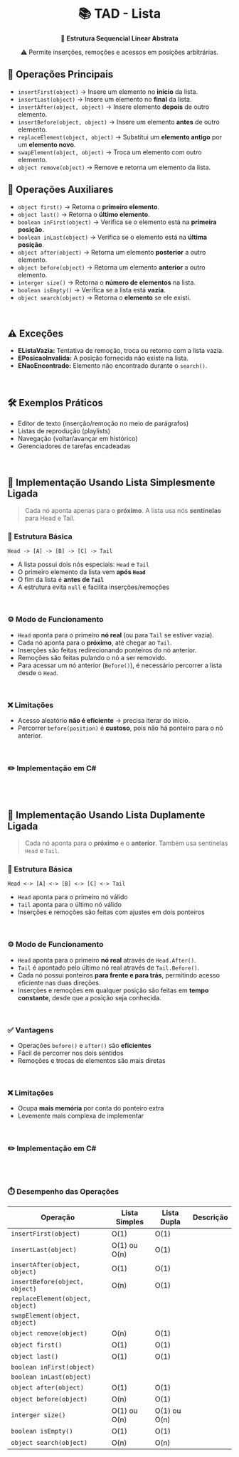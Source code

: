 
<h1 align="center">📚 TAD - Lista</h1>
<p align="center">🎯 <strong>Estrutura Sequencial Linear Abstrata</strong></p>
<p align="center">⚠️ Permite inserções, remoções e acessos em posições arbitrárias.</p>

## 🔧 Operações Principais
- `insertFirst(object)` → Insere um elemento no **início** da lista.
- `insertLast(object)` → Insere um elemento no **final** da lista.
- `insertAfter(object, object)` → Insere elemento **depois** de outro elemento.
- `insertBefore(object, object)` → Insere um elemento **antes** de outro elemento.
- `replaceElement(object, object)` → Substitui um **elemento antigo** por um **elemento novo**.
- `swapElement(object, object)` → Troca um elemento com outro elemento.
- `object remove(object)` → Remove e retorna um elemento da lista.

## 🧰 Operações Auxiliares
- `object first()` → Retorna o **primeiro elemento**.
- `object last()` → Retorna o **último elemento**.
- `boolean inFirst(object)` → Verifica se o elemento está na **primeira posição**.
- `boolean inLast(object)` → Verifica se o elemento está na **última posição**.
- `object after(object)` → Retorna um elemento **posterior** a outro elemento.
- `object before(object)` → Retorna um elemento **anterior** a outro elemento.
- `interger size()` → Retorna o **número de elementos** na lista.
- `boolean isEmpty()` → Verifica se a lista está **vazia**.
- `object search(object)` → Retorna o **elemento** se ele existi.

<br>

## ⚠️ Exceções

- **EListaVazia:** Tentativa de remoção, troca ou retorno com a lista vazia.
- **EPosicaoInvalida:** A posição fornecida não existe na lista.
- **ENaoEncontrado:** Elemento não encontrado durante o `search()`.

<br>

## 🛠️ Exemplos Práticos

- Editor de texto (inserção/remoção no meio de parágrafos)
- Listas de reprodução (playlists)
- Navegação (voltar/avançar em histórico)
- Gerenciadores de tarefas encadeadas

<br>

## 🧱 Implementação Usando Lista **Simplesmente Ligada**

> Cada nó aponta apenas para o **próximo**. A lista usa nós **sentinelas** para Head e Tail.

### 🔧 Estrutura Básica

```text
Head -> [A] -> [B] -> [C] -> Tail
```

- A lista possui dois nós especiais: `Head` e `Tail`
- O primeiro elemento da lista vem **após `Head`**
- O fim da lista é **antes de `Tail`**
- A estrutura evita `null` e facilita inserções/remoções

<br>

### ⚙️ Modo de Funcionamento

- `Head` aponta para o primeiro **nó real** (ou para `Tail` se estiver vazia).
- Cada nó aponta para o **próximo**, até chegar ao `Tail`.
- Inserções são feitas redirecionando ponteiros do nó anterior.
- Remoções são feitas pulando o nó a ser removido.
- Para acessar um nó anterior (`Before()`), é necessário percorrer a lista desde o `Head`.

<br>

### ❌ Limitações

- Acesso aleatório **não é eficiente** → precisa iterar do início.
- Percorrer `before(position)` é **custoso**, pois não há ponteiro para o nó anterior.

<br>

### ✏️ Implementação em C#
```csharp

```

<br>

## 🧱 Implementação Usando Lista **Duplamente Ligada**

> Cada nó aponta para o **próximo** e o **anterior**. Também usa sentinelas `Head` e `Tail`.

### 🔧 Estrutura Básica

```text
Head <-> [A] <-> [B] <-> [C] <-> Tail
```

- `Head` aponta para o primeiro nó válido
- `Tail` aponta para o último nó válido
- Inserções e remoções são feitas com ajustes em dois ponteiros

<br>

### ⚙️ Modo de Funcionamento

- `Head` aponta para o primeiro **nó real** através de `Head.After()`.
- `Tail` é apontado pelo último nó real através de `Tail.Before()`.
- Cada nó possui ponteiros **para frente e para trás**, permitindo acesso eficiente nas duas direções.
- Inserções e remoções em qualquer posição são feitas em **tempo constante**, desde que a posição seja conhecida.

<br>

### ✅ Vantagens

- Operações `before()` e `after()` são **eficientes**
- Fácil de percorrer nos dois sentidos
- Remoções e trocas de elementos são mais diretas

<br>

### ❌ Limitações

- Ocupa **mais memória** por conta do ponteiro extra
- Levemente mais complexa de implementar

<br>

### ✏️ Implementação em C#
```csharp

```

<br>

### ⏱️ Desempenho das Operações

| Operação                         | Lista Simples | Lista Dupla | Descrição |
|----------------------------------|---------------|-------------|-----------|
| `insertFirst(object)`            | O(1)          | O(1)        | |
| `insertLast(object)`             | O(1) ou O(n)  | O(1)        | |
| `insertAfter(object, object)`    | O(1)          | O(1)        | |
| `insertBefore(object, object)`   | O(n)          | O(1)        | |
| `replaceElement(object, object)` | | | |
| `swapElement(object, object)`    | | | |
| `object remove(object)`          | O(n)          | O(1)        | |
| `object first()`                 | O(1)          | O(1)        | |
| `object last()`                  | O(1)          | O(1)        | |
| `boolean inFirst(object)`        | | | |
| `boolean inLast(object)`         | | | |
| `object after(object)`           | O(1)          | O(1)        | |
| `object before(object)`          | O(n)          | O(1)        | |
| `interger size()`                | O(1) ou O(n)  | O(1) ou O(n)| |
| `boolean isEmpty()`              | O(1)          | O(1)        | |
| `object search(object)`          | O(n)          | O(n)        | |
